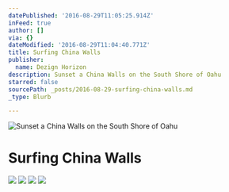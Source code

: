 ```yaml
---
datePublished: '2016-08-29T11:05:25.914Z'
inFeed: true
author: []
via: {}
dateModified: '2016-08-29T11:04:40.771Z'
title: Surfing China Walls
publisher:
  name: Dezign Horizon
description: Sunset a China Walls on the South Shore of Oahu
starred: false
sourcePath: _posts/2016-08-29-surfing-china-walls.md
_type: Blurb

---
```

![Sunset a China Walls on the South Shore of Oahu](https://the-grid-user-content.s3-us-west-2.amazonaws.com/0398d331-c7d1-4f86-9d3b-b67815cf4626.jpg)

# Surfing China Walls
![](https://the-grid-user-content.s3-us-west-2.amazonaws.com/d21e81c4-a69b-440b-8d6e-dac938510a64.jpg)
![](https://the-grid-user-content.s3-us-west-2.amazonaws.com/92f85d91-3887-4219-9fff-b9a14fa36deb.jpg)
![](https://the-grid-user-content.s3-us-west-2.amazonaws.com/050f60f1-1266-41b6-99bb-466b38238dc1.jpg)
![](https://the-grid-user-content.s3-us-west-2.amazonaws.com/f630a14b-6077-4434-a110-2b78d3969535.jpg)